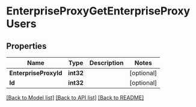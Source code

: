 # EnterpriseProxyGetEnterpriseProxyUsers

## Properties

Name | Type | Description | Notes
------------ | ------------- | ------------- | -------------
**EnterpriseProxyId** | **int32** |  | [optional] 
**Id** | **int32** |  | [optional] 

[[Back to Model list]](../README.md#documentation-for-models) [[Back to API list]](../README.md#documentation-for-api-endpoints) [[Back to README]](../README.md)


